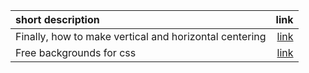 | short description | link |
| :--- | ---: |
| Finally, how to make vertical and horizontal centering | [link](http://coding.smashingmagazine.com/2013/08/09/absolute-horizontal-vertical-centering-css/) |
| Free backgrounds for css | [link](http://designinstruct.com/category/free-resources/) |
